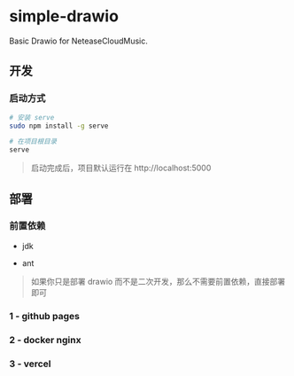 # simple-drawio

Basic Drawio for NeteaseCloudMusic.

## 开发

### 启动方式

```bash
# 安装 serve
sudo npm install -g serve

# 在项目根目录
serve
```
> 启动完成后，项目默认运行在 http://localhost:5000

## 部署

### 前置依赖

 - jdk

 - ant

> 如果你只是部署 drawio 而不是二次开发，那么不需要前置依赖，直接部署即可


### 1 - github pages

### 2 - docker nginx


### 3 - vercel